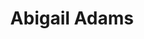 ---
pid: fs57
title: Abigail Adams
location_transcription: Old City
coordinates: "[-75.147181759809, 39.949556016614]"
zipcode: '99645'
gen_neighborhood: 
neighborhood: 
outside_phl: 'Palmer AK '
age: '37'
age_range: 30-39
instagram: 
image_file_name: fs_57.jpg
proposal_transcription: |-
  Good Role Model
  Women need more representation in history
topic: Person,History,Women
topic_summary: 0, 0, 0
type: Other No Form
keywords_other: 
credit: Jennifer T. Sharrock
image_labels: 
twitter: 
facebook: 
permalink: "/monuments/fs57/"
layout: item-page
---